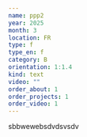 ```yaml
---
name: ppp2
year: 2025
month: 3
location: FR
type: f
type_en: f
category: B
orientation: 1:1.4
kind: text
video: ""
order_about: 1
order_projects: 1
order_video: 1
---
```

sbbwewebsdvdsvsdv
